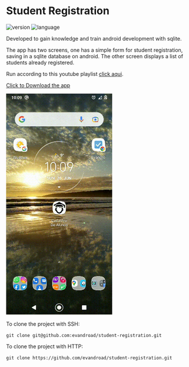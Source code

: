 # Student Registration

![version](https://img.shields.io/badge/version-1.0-blue?style=flat-square)
![language](https://img.shields.io/badge/language-java-blue?style=flat-square)

Developed to gain knowledge and train android development with sqlite.

The app has two screens, one has a simple form for student registration, saving in a sqlite database on android. The other screen displays a list of students already registered.

Run according to this youtube playlist [click aqui](https://www.youtube.com/watch?v=2xGwbstHwrA&list=PLW3TB55ahKKM8gu6LzgMPz55TOqcY62dJ&index=2&ab_channel=IvanPaulinoPereira).

<a href="https://github.com/evandroad/student-registration/raw/main/assets/student-registration_1.0.apk" download>Click to Download the app</a>

![demo video](assets/video.gif)

To clone the project with SSH:

    git clone git@github.com:evandroad/student-registration.git

To clone the project with HTTP:

    git clone https://github.com/evandroad/student-registration.git
